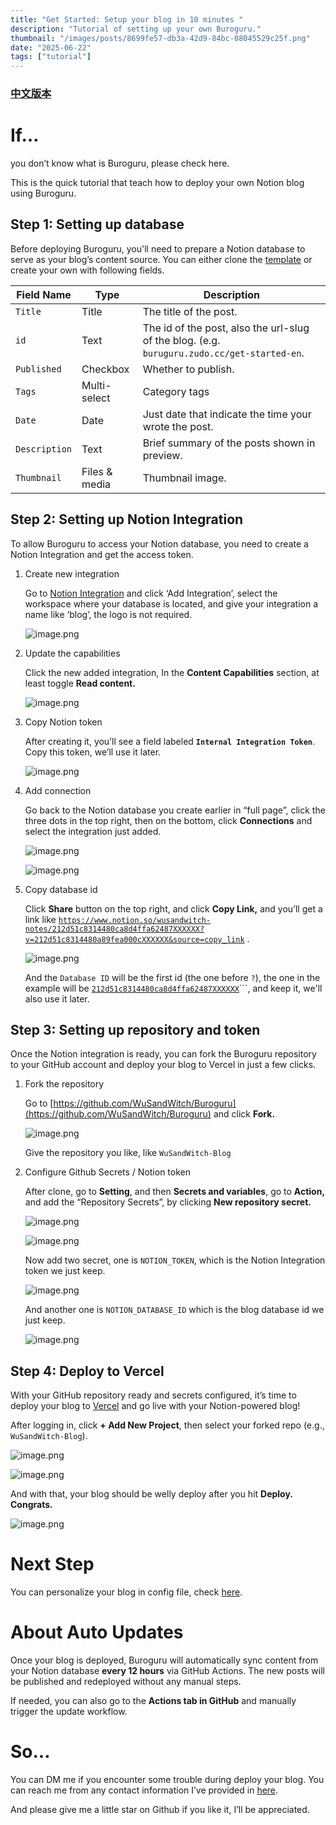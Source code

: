 ```yaml
---
title: "Get Started: Setup your blog in 10 minutes "
description: "Tutorial of setting up your own Buroguru."
thumbnail: "/images/posts/8699fe57-db3a-42d9-84bc-08045529c25f.png"
date: "2025-06-22"
tags: ["tutorial"]
---
```


### [中文版本](https://buroguru.zudo.cc/posts/get-started-zh)


# If…


you don’t know what is Buroguru, please check here.


This is the quick tutorial that teach how to deploy your own Notion blog using Buroguru.


## Step 1: Setting up database


Before deploying Buroguru, you'll need to prepare a Notion database to serve as your blog’s content source. You can either clone the [template](/21ad51c831448068b621f3b5def5dd2d) or create your own with following fields.


| Field Name    | Type          | Description                                                                                 |
| ------------- | ------------- | ------------------------------------------------------------------------------------------- |
| `Title`       | Title         | The title of the post.                                                                      |
| `id`          | Text          | The id of the post, also the url-slug of the blog. (e.g. `buruguru.zudo.cc/get-started-en`. |
| `Published`   | Checkbox      | Whether to publish.                                                                         |
| `Tags`        | Multi-select  | Category tags                                                                               |
| `Date`        | Date          | Just date that indicate the time your wrote the post.                                       |
| `Description` | Text          | Brief summary of the posts shown in preview.                                                |
| `Thumbnail`   | Files & media | Thumbnail image.                                                                            |


## Step 2: Setting up Notion Integration


To allow Buroguru to access your Notion database, you need to create a Notion Integration and get the access token.

1. Create new integration

	Go to [Notion Integration](https://www.notion.so/profile/integrations) and click ‘Add Integration’, select the workspace where your database is located, and give your integration a name like ‘blog’, the logo is not required.


	![image.png](/images/posts/607daa34-e0dd-48d5-a3fa-94fa3dbbbb35.png)

2. Update the capabilities

	Click the new added integration, In the **Content Capabilities** section, at least toggle **Read content.**


	![image.png](/images/posts/8527fbfd-1746-46e2-8c13-b81f1f4fb571.png)

3. Copy Notion token

	After creating it, you’ll see a field labeled **`Internal Integration Token`**. Copy this token, we’ll use it later.


	![image.png](/images/posts/e35d8068-cf4f-4292-84de-ed8e1d879060.png)

4. Add connection

	Go back to the Notion database you create earlier in “full page”, click the three dots in the top right, then on the bottom, click **Connections** and select the integration just added.


	![image.png](/images/posts/e2924508-5b2b-46fa-8dc6-a25b43657da0.png)


	![image.png](/images/posts/11bf7b82-291e-41c6-ab16-1c3d4ca38d44.png)

5. Copy database id

	Click **Share** button on the top right, and click **Copy Link,** and you’ll get a link like [`https://www.notion.so/wusandwitch-notes/212d51c8314480ca8d4ffa62487XXXXXX?v=212d51c8314480a89fea000cXXXXXX&source=copy_link`](https://www.notion.so/wusandwitch-notes/212d51c8314480ca8d4ffa624873e734?v=212d51c8314480a89fea000c43f4e73f) .


	![image.png](/images/posts/ff849ade-ce31-424b-ac66-015afb41bfbd.png)


	And the `Database ID` will be the first id (the one before `?`), the one in the example will be  [`212d51c8314480ca8d4ffa62487XXXXXX`](https://www.notion.so/wusandwitch-notes/212d51c8314480ca8d4ffa624873e734?v=212d51c8314480a89fea000c43f4e73f)```, and keep it, we'll also use it later.


## Step 3: Setting up repository and token


Once the Notion integration is ready, you can fork the Buroguru repository to your GitHub account and deploy your blog to Vercel in just a few clicks.

1. Fork the repository

	Go to [https://github.com/WuSandWitch/Buroguru](https://github.com/WuSandWitch/Buroguru) and click **Fork.**


	![image.png](/images/posts/e8abce9b-e86d-4725-aaaf-36bafda04b62.png)


	Give the repository you like, like `WuSandWitch-Blog`

2. Configure Github Secrets /  Notion token

	After clone, go to **Setting**, and then **Secrets and variables**, go to **Action,** and add the “Repository Secrets”, by clicking **New repository secret.**


	![image.png](/images/posts/2e1025c9-d4bb-409f-a21d-b5aed9b55d6d.png)


	![image.png](/images/posts/2bf681e8-8916-4388-a505-5630ce93fd23.png)


	Now add two secret, one is `NOTION_TOKEN`, which is the Notion Integration token we just keep.


	![image.png](/images/posts/16245b09-743a-4cea-80e8-b5d648e2f0b1.png)


	And another one is `NOTION_DATABASE_ID` which is the blog database id we just keep.


	![image.png](/images/posts/b3cafd88-3c9c-48b4-971e-48dbca2ed0cc.png)


## Step 4: Deploy to Vercel


With your GitHub repository ready and secrets configured, it’s time to deploy your blog to [Vercel](https://vercel.com/) and go live with your Notion-powered blog!


After logging in, click **+ Add New Project**, then select your forked repo (e.g., `WuSandWitch-Blog`).


![image.png](/images/posts/20dd2067-738c-4253-8513-f1d7af622bb4.png)


![image.png](/images/posts/189db97d-7b78-4712-bda6-3fce63740921.png)


And with that, your blog should be welly deploy after you hit **Deploy. Congrats.**


![image.png](/images/posts/6c17cc08-a26b-46cd-8337-2fb491bd87a8.png)


# Next Step


You can personalize your blog in config file, check [here](https://buroguru.zudo.cc/posts/config-guide-en).


# About Auto Updates


Once your blog is deployed, Buroguru will automatically sync content from your Notion database **every 12 hours** via GitHub Actions. The new posts will be published and redeployed without any manual steps.


If needed, you can also go to the **Actions tab in GitHub** and manually trigger the update workflow.


# So…


You can DM me if you encounter some trouble during deploy your blog. You can reach me from any contact information I’ve provided in [here](https://wusandwitch.zudo.cc/).


And please give me a little star on Github if you like it, I’ll be appreciated.

